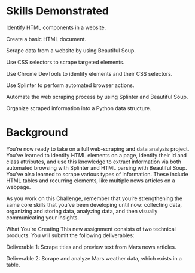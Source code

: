 # Skills Demonstrated

Identify HTML components in a website.

Create a basic HTML document.

Scrape data from a website by using Beautiful Soup.

Use CSS selectors to scrape targeted elements.

Use Chrome DevTools to identify elements and their CSS selectors.

Use Splinter to perform automated browser actions.

Automate the web scraping process by using Splinter and Beautiful Soup.

Organize scraped information into a Python data structure.

# Background
You’re now ready to take on a full web-scraping and data analysis project. You’ve learned to identify HTML elements on a page, identify their id and class attributes, and use this knowledge to extract information via both automated browsing with Splinter and HTML parsing with Beautiful Soup. You’ve also learned to scrape various types of information. These include HTML tables and recurring elements, like multiple news articles on a webpage.

As you work on this Challenge, remember that you’re strengthening the same core skills that you’ve been developing until now: collecting data, organizing and storing data, analyzing data, and then visually communicating your insights.

What You're Creating
This new assignment consists of two technical products. You will submit the following deliverables:

Deliverable 1: Scrape titles and preview text from Mars news articles.

Deliverable 2: Scrape and analyze Mars weather data, which exists in a table.

